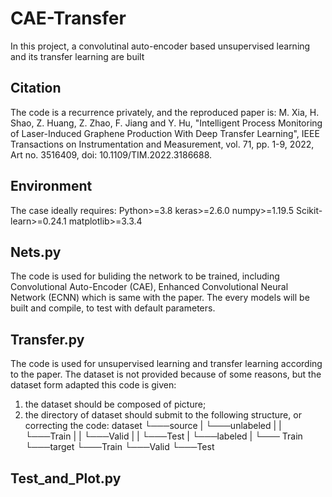 # CAE-Transfer
In this project, a convolutinal auto-encoder based unsupervised learning and its transfer learning are built

## Citation
The code is a recurrence privately, and the reproduced paper is:
M. Xia, H. Shao, Z. Huang, Z. Zhao, F. Jiang and Y. Hu, 
"Intelligent Process Monitoring of Laser-Induced Graphene Production With Deep Transfer Learning",
IEEE Transactions on Instrumentation and Measurement, vol. 71, pp. 1-9, 2022, Art no. 3516409, 
doi: 10.1109/TIM.2022.3186688. 

## Environment 
The case ideally requires:
Python>=3.8
keras>=2.6.0
numpy>=1.19.5
Scikit-learn>=0.24.1
matplotlib>=3.3.4

## Nets.py 
The code is used for buliding the network to be trained, including Convolutional Auto-Encoder (CAE), 
Enhanced Convolutional Neural Network (ECNN) which is same with the paper. The every models will be 
built and compile, to test with default parameters.

## Transfer.py 
The code is used for unsupervised learning and transfer learning according to the paper. The dataset 
is not provided because of some reasons, but the dataset form adapted this code is given:
1) the dataset should be composed of picture;
2) the directory of dataset should submit to the following structure, or correcting the code:
dataset
└───source
|   └───unlabeled
|   |   └───Train
|   |   └───Valid
|   |   └───Test
|   └───labeled
|       └─── Train
└───target
    └───Train
    └───Valid
    └───Test

## Test_and_Plot.py  

